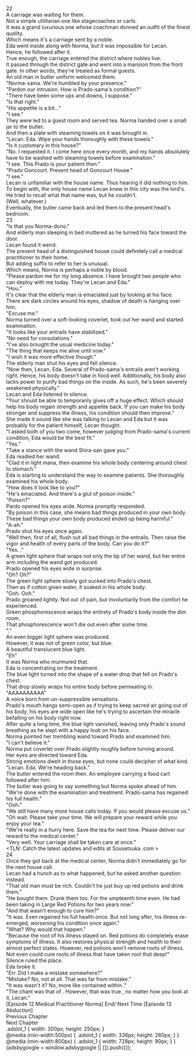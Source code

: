 22<br/>
A carriage was waiting for them.<br/>
Not a simple utilitarian one like stagecoaches or carts.<br/>
It was a grand luxurious one whose coachman donned an outfit of the finest quality.<br/>
Which means it's a carriage sent by a noble.<br/>
Eda went inside along with Norma, but it was impossible for Lecan.<br/>
Hence, he followed after it.<br/>
True enough, the carriage entered the district where nobles live.<br/>
It passed through the district gate and went into a mansion from the front gate. In other words, they're treated as formal guests.<br/>
An old man in butler uniform welcomed them.<br/>
"Norma-sama. We're humbled by your presence."<br/>
"Pardon our intrusion. How is Prado-sama's condition?"<br/>
"There have been some ups and downs, I suppose."<br/>
"Is that right."<br/>
"His appetite is a bit..."<br/>
"I see."<br/>
They were led to a guest room and served tea. Norma handed over a small jar to the butler.<br/>
And then a plate with steaming towels on it was brought in.<br/>
"Lecan. Eda. Wipe your hands thoroughly with these towels."<br/>
"Is it customary in this house?"<br/>
"No. I requested it. I come here once every month, and my hands absolutely have to be washed with steaming towels before examination."<br/>
"I see. This Prado is your patient then."<br/>
"Prado Goncourt. Present head of Goncourt House."<br/>
"I see."<br/>
Lecan is unfamiliar with the house name. Thus hearing it did nothing to him.<br/>
To begin with, the only house name Lecan knew in this city was the lord's.<br/>
He tried to recall what that name was, but he couldn't.<br/>
(Well, whatever.)<br/>
Eventually, the butler came back and led them to the present head's bedroom.<br/>
23<br/>
"Is that you Norma-dono."<br/>
And elderly man sleeping in bed muttered as he turned his face toward the door.<br/>
Lecan found it weird.<br/>
The present head of a distinguished house could definitely call a medical practitioner to their home.<br/>
But adding <Dono> suffix to refer to her is unusual.<br/>
Which means, Norma is perhaps a noble by blood.<br/>
"Please pardon me for my long absence. I have brought two people who can deploy <Recovery> with me today. They're Lecan and Eda."<br/>
"Hou."<br/>
It's clear that the elderly man is emaciated just by looking at his face.<br/>
There are dark circles around his eyes, shadow of death is hanging over him.<br/>
"Excuse me."<br/>
Norma turned over a soft-looking coverlet, took out her wand and started examination.<br/>
"It looks like your entrails have stabilized."<br/>
"No need for consolations."<br/>
"I've also brought the usual medicine today."<br/>
"The thing that keeps me alive until now."<br/>
"I wish it was more effective though."<br/>
The elderly man shut his eyes and fell silence.<br/>
"Now then, Lecan. Eda. Several of Prado-sama's entrails aren't working right. Hence, his body doesn't take in food well. Additionally, his body also lacks power to purify bad things on the inside. As such, he's been severely weakened physically."<br/>
Lecan and Eda listened in silence.<br/>
"Your <Recovery> should be able to temporarily gives off a huge effect. Which should help his body regain strength and appetite back. If you can make his body stronger and suppress the illness, his condition should then improve."<br/>
She made it sound like she was talking to Lecan and Eda but it was probably for the patient himself, Lecan thought.<br/>
"I asked both of you two come, however judging from Prado-sama's current condition, Eda would be the best fit."<br/>
"Yes."<br/>
"Take a stance with the wand Shira-san gave you."<br/>
Eda readied her wand.<br/>
"Clad it in light mana, then examine his whole body centering around chest to stomach."<br/>
Eda is starting to understand the way to examine patients. She thoroughly examined his whole body.<br/>
"How does it look like to you?"<br/>
"He's emaciated. And there's a glut of poison inside."<br/>
"Poison?"<br/>
Pardo opened his eyes wide. Norma promptly responded.<br/>
"By poison in this case, she means bad things produced in your own body. These bad things your own body produced ended up being harmful."<br/>
"A-ah."<br/>
Prado shut his eyes once again.<br/>
"Well then, first of all, flush out all bad things in the entrails. Then raise the vigor and health of every parts of the body. Can you do it?"<br/>
"Yes. <Recovery>."<br/>
A green light sphere that wraps not only the tip of her wand, but her entire arm including the wand got produced.<br/>
Prado opened his eyes wide in surprise.<br/>
"Oh? Oh?"<br/>
The green light sphere slowly got sucked into Prado's chest.<br/>
Then as if cotton given water, it soaked in his whole body.<br/>
"Ooh. Ooh."<br/>
Prado groaned lightly. Not out of pain, but involuntarily from the comfort he experienced. <br/>
Green phosphorescence wraps the entirety of Prado's body inside the dim room. <br/>
That phosphorescence won't die out even after some time.<br/>
"<Recovery>."<br/>
An even bigger light sphere was produced.<br/>
However, it was not of green color, but blue.<br/>
A beautiful translucent blue light.<br/>
"Eh"<br/>
It was Norma who murmured that.<br/>
Eda is concentrating on the treatment.<br/>
The blue light turned into the shape of a water drop that fell on Prado's chest.<br/>
That drop slowly wraps his entire body before permeating in.<br/>
"AAAAAAAAAA"<br/>
A voice born from un-suppressible sensations.<br/>
Prado's mouth hangs semi-open as if trying to keep sacred air going out of his body, his eyes are wide open like he's trying to ascertain the miracle befalling on his body right now.<br/>
After quite a long time, the blue light vanished, leaving only Prado's sound breathing as he slept with a happy look on his face.<br/>
Norma pointed her trembling wand toward Prado and examined him.<br/>
"I can't believe it."<br/>
Norma put coverlet over Prado slightly roughly before turning around.<br/>
Her eyes are directed toward Eda.<br/>
Strong emotions dwelt in those eyes, but none could decipher of what kind.<br/>
"Lecan. Eda. We're heading back."<br/>
The butler entered the room then. An employee carrying a food cart followed after him.<br/>
The butler was going to say something but Norma spoke ahead of him.<br/>
"We're done with the examination and treatment. Prado-sama has regained his full health."<br/>
"Ooh."<br/>
"We still have many more house calls today. If you would please excuse us."<br/>
"Oh wait. Please take your time. We will prepare your reward while you enjoy your tea."<br/>
"We're really in a hurry here. Save the tea for next time. Please deliver our reward to the medical center."<br/>
"Very well. Your carriage shall be taken care at once."<br/>
<TLN: Catch the latest updates and edits at Sousetsuka .com ><br/>
24<br/>
Once they got back at the medical center, Norma didn't immediately go for the next house call.<br/>
Lecan had a hunch as to what happened, but he asked another question instead.<br/>
"That old man must be rich. Couldn't he just buy up red potions and drink them."<br/>
"He bought them. Drank them too. For the umpteenth time even. He had been taking in Large Red Potions for two years now."<br/>
"And that wasn't enough to cure him?"<br/>
"It was. Even regained his full health once. But not long after, his illness re-emerged, worsening his condition once again."<br/>
"What? Why would that happen."<br/>
"Because the root of his illness stayed on. Red potions do completely erase symptoms of illness. It also restores physical strength and health to their almost perfect states. However, red potions won't remove roots of illness. Not even <Recovery> could cure roots of illness that have taken root that deep!"<br/>
Silence ruled the place.<br/>
Eda broke it.<br/>
"Err. Did I make a mistake somewhere?"<br/>
"Mistake? No, not at all. That was far from mistake."<br/>
"It was <Purification> wasn't it? No, more like <Purification> contained within <Recovery>."<br/>
"The chant was that of <Recovery>. However, that was true <Purification>, no matter how you look at it, Lecan."<br/>
[Episode 12 Medical Practitioner Norma] End/ Next Time [Episode 13 Abduction]<br/>
Previous Chapter<br/>
Next Chapter <br/>
.adslot_1 { width: 300px; height: 250px; }<br/>
@media (min-width:500px) { .adslot_1 { width: 336px; height: 280px; } }<br/>
@media (min-width:800px) { .adslot_1 { width: 728px; height: 90px; } }<br/>
(adsbygoogle = window.adsbygoogle || []).push({});<br/>
